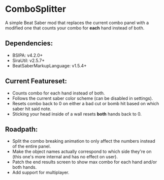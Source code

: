 # ComboSplitter
A simple Beat Saber mod that replaces the current combo panel with a modified one that counts your combo for **each** hand instead of both.

## Dependencies:
- BSIPA: v4.2.0+
- SiraUtil: v2.5.7+
- BeatSaberMarkupLanguage: v1.5.4+

## Current Featureset:
- Counts combo for each hand instead of both.
- Follows the current saber color scheme (can be disabled in settings).
- Resets combo back to 0 on either a bad cut or bomb hit based on which saber hit said note.
- Sticking your head inside of a wall resets **both** hands back to 0.

## Roadpath:
- Split the combo breaking animation to only affect the numbers instead of the entire panel.
- Make the object names actually correspond to which side they're on (this one's more internal and has no effect on user).
- Patch the end results screen to show max combo for each hand and/or both hands.
- Add support for multiplayer.
